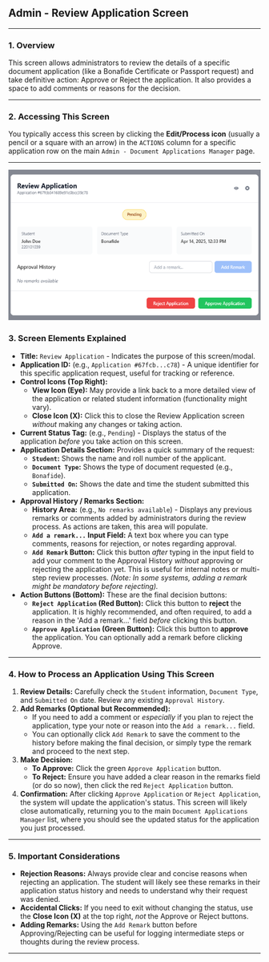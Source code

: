 ## Admin - Review Application Screen

---

### 1. Overview

This screen allows administrators to review the details of a specific document application (like a Bonafide Certificate or Passport request) and take definitive action: Approve or Reject the application. It also provides a space to add comments or reasons for the decision.

---

### 2. Accessing This Screen

You typically access this screen by clicking the **Edit/Process icon** (usually a pencil or a square with an arrow) in the `ACTIONS` column for a specific application row on the main `Admin - Document Applications Manager` page.

---

![Admin - Review Application Screen](./Images/Review_application.png)

### 3. Screen Elements Explained

*   **Title:** `Review Application` - Indicates the purpose of this screen/modal.
*   **Application ID:** (e.g., `Application #67fcb...c78`) - A unique identifier for this specific application request, useful for tracking or reference.
*   **Control Icons (Top Right):**
    *   **View Icon (Eye):** May provide a link back to a more detailed view of the application or related student information (functionality might vary).
    *   **Close Icon (X):** Click this to close the Review Application screen *without* making any changes or taking action.
*   **Current Status Tag:** (e.g., `Pending`) - Displays the status of the application *before* you take action on this screen.
*   **Application Details Section:** Provides a quick summary of the request:
    *   **`Student`:** Shows the name and roll number of the applicant.
    *   **`Document Type`:** Shows the type of document requested (e.g., `Bonafide`).
    *   **`Submitted On`:** Shows the date and time the student submitted this application.
*   **Approval History / Remarks Section:**
    *   **History Area:** (e.g., `No remarks available`) - Displays any previous remarks or comments added by administrators during the review process. As actions are taken, this area will populate.
    *   **`Add a remark...` Input Field:** A text box where you can type comments, reasons for rejection, or notes regarding approval.
    *   **`Add Remark` Button:** Click this button *after* typing in the input field to add your comment to the Approval History *without* approving or rejecting the application yet. This is useful for internal notes or multi-step review processes. *(Note: In some systems, adding a remark might be mandatory before rejecting).*
*   **Action Buttons (Bottom):** These are the final decision buttons:
    *   **`Reject Application` (Red Button):** Click this button to **reject** the application. It is highly recommended, and often required, to add a reason in the 'Add a remark...' field *before* clicking this button.
    *   **`Approve Application` (Green Button):** Click this button to **approve** the application. You can optionally add a remark before clicking Approve.

---

### 4. How to Process an Application Using This Screen

1.  **Review Details:** Carefully check the `Student` information, `Document Type`, and `Submitted On` date. Review any existing `Approval History`.
2.  **Add Remarks (Optional but Recommended):**
    *   If you need to add a comment or *especially* if you plan to reject the application, type your note or reason into the `Add a remark...` field.
    *   You can optionally click `Add Remark` to save the comment to the history before making the final decision, or simply type the remark and proceed to the next step.
3.  **Make Decision:**
    *   **To Approve:** Click the green `Approve Application` button.
    *   **To Reject:** Ensure you have added a clear reason in the remarks field (or do so now), then click the red `Reject Application` button.
4.  **Confirmation:** After clicking `Approve Application` or `Reject Application`, the system will update the application's status. This screen will likely close automatically, returning you to the main `Document Applications Manager` list, where you should see the updated status for the application you just processed.

---

### 5. Important Considerations

*   **Rejection Reasons:** Always provide clear and concise reasons when rejecting an application. The student will likely see these remarks in their application status history and needs to understand why their request was denied.
*   **Accidental Clicks:** If you need to exit without changing the status, use the **Close Icon (X)** at the top right, *not* the Approve or Reject buttons.
*   **Adding Remarks:** Using the `Add Remark` button before Approving/Rejecting can be useful for logging intermediate steps or thoughts during the review process.

---